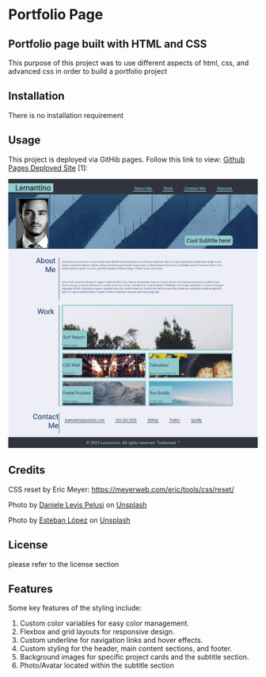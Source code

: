 # Portfolio Page

## Portfolio page built with HTML and CSS

This purpose of this project was to use different aspects of html, css, and advanced css in order to build a portfolio project

## Installation

There is no installation requirement

## Usage

This project is deployed via GitHib pages. Follow this link to view: [Github Pages Deployed Site](https://joecode22.github.io/CSS-Portfolio-Ex) [1]:

![website screenshot](assets/images/screenshot.png)

## Credits

CSS reset by Eric Meyer: <https://meyerweb.com/eric/tools/css/reset/>

Photo by <a href="https://unsplash.com/@yogidan2012?utm_source=unsplash&utm_medium=referral&utm_content=creditCopyText">Daniele Levis Pelusi</a> on <a href="https://unsplash.com/photos/u1PsUccMa5g?utm_source=unsplash&utm_medium=referral&utm_content=creditCopyText">Unsplash</a>

Photo by <a href="https://unsplash.com/pt-br/@exxteban?utm_source=unsplash&utm_medium=referral&utm_content=creditCopyText">Esteban López</a> on <a href="https://unsplash.com/s/photos/blackjack?utm_source=unsplash&utm_medium=referral&utm_content=creditCopyText">Unsplash</a>
   
## License

please refer to the license section

## Features

Some key features of the styling include:

1. Custom color variables for easy color management.
2. Flexbox and grid layouts for responsive design.
3. Custom underline for navigation links and hover effects.
4. Custom styling for the header, main content sections, and footer.
5. Background images for specific project cards and the subtitle section.
6. Photo/Avatar located within the subtitle section
